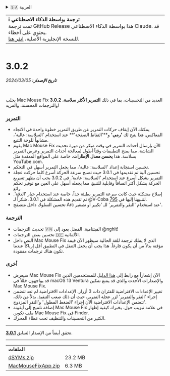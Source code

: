 <details>
<summary>🇸🇦 العربية</summary>

[🇬🇧 English (GitHub)](https://github.com/noah-nuebling/mac-mouse-fix/releases/tag/3.0.2)\
[🇦🇩 Català](https://redirect.macmousefix.com/?target=mmf-release&tag=3.0.2&locale=ca)\
[🇩🇪 Deutsch](https://redirect.macmousefix.com/?target=mmf-release&tag=3.0.2&locale=de)\
[🇪🇸 Español](https://redirect.macmousefix.com/?target=mmf-release&tag=3.0.2&locale=es)\
[🇫🇷 Français](https://redirect.macmousefix.com/?target=mmf-release&tag=3.0.2&locale=fr)\
[🇮🇩 Indonesia](https://redirect.macmousefix.com/?target=mmf-release&tag=3.0.2&locale=id)\
[🇮🇹 Italiano](https://redirect.macmousefix.com/?target=mmf-release&tag=3.0.2&locale=it)\
[🇭🇺 Magyar](https://redirect.macmousefix.com/?target=mmf-release&tag=3.0.2&locale=hu)\
[🇳🇱 Nederlands](https://redirect.macmousefix.com/?target=mmf-release&tag=3.0.2&locale=nl)\
[🇵🇱 Polski](https://redirect.macmousefix.com/?target=mmf-release&tag=3.0.2&locale=pl)\
[🇧🇷 Português (Brasil)](https://redirect.macmousefix.com/?target=mmf-release&tag=3.0.2&locale=pt-BR)\
[🇵🇹 Português (Portugal)](https://redirect.macmousefix.com/?target=mmf-release&tag=3.0.2&locale=pt-PT)\
[🇷🇴 Română](https://redirect.macmousefix.com/?target=mmf-release&tag=3.0.2&locale=ro)\
[🇸🇪 Svenska](https://redirect.macmousefix.com/?target=mmf-release&tag=3.0.2&locale=sv)\
[🇻🇳 Tiếng Việt](https://redirect.macmousefix.com/?target=mmf-release&tag=3.0.2&locale=vi)\
[🇹🇷 Türkçe](https://redirect.macmousefix.com/?target=mmf-release&tag=3.0.2&locale=tr)\
[🇨🇿 Čeština](https://redirect.macmousefix.com/?target=mmf-release&tag=3.0.2&locale=cs)\
[🇬🇷 Ελληνικά](https://redirect.macmousefix.com/?target=mmf-release&tag=3.0.2&locale=el)\
[🇷🇺 Русский](https://redirect.macmousefix.com/?target=mmf-release&tag=3.0.2&locale=ru)\
[🇺🇦 Українська](https://redirect.macmousefix.com/?target=mmf-release&tag=3.0.2&locale=uk)\
[🇮🇱 עברית](https://redirect.macmousefix.com/?target=mmf-release&tag=3.0.2&locale=he)\
**🇸🇦 العربية**\
[🇮🇳 हिन्दी](https://redirect.macmousefix.com/?target=mmf-release&tag=3.0.2&locale=hi)\
[🇹🇭 ไทย](https://redirect.macmousefix.com/?target=mmf-release&tag=3.0.2&locale=th)\
[🇨🇳 中文 (简体)](https://redirect.macmousefix.com/?target=mmf-release&tag=3.0.2&locale=zh-Hans)\
[🇨🇳 中文 (繁體)](https://redirect.macmousefix.com/?target=mmf-release&tag=3.0.2&locale=zh-Hant)\
[🇭🇰 中文（香港)](https://redirect.macmousefix.com/?target=mmf-release&tag=3.0.2&locale=zh-HK)\
[🇯🇵 日本語](https://redirect.macmousefix.com/?target=mmf-release&tag=3.0.2&locale=ja)\
[🇰🇷 한국어](https://redirect.macmousefix.com/?target=mmf-release&tag=3.0.2&locale=ko)\
[Help translate Mac Mouse Fix to different languages!](https://github.com/noah-nuebling/mac-mouse-fix/discussions/731)
</details>
<table align=><td>
<b>ℹ️ ترجمة بواسطة الذكاء الاصطناعي</b><br>
تمت ترجمة GitHub Release هذا بواسطة الذكاء الاصطناعي Claude. قد يحتوي على أخطاء.<br>
للنسخة الإنجليزية الأصلية، <a href="https://github.com/noah-nuebling/mac-mouse-fix/releases/tag/3.0.2">انقر هنا</a>.
</td></table>

<table></table>

# 3.0.2
***تاريخ الإصدار:** 05‏/03‏/2024*

<br>

يجلب Mac Mouse Fix **3.0.2** العديد من التحسينات، بما في ذلك **التمرير الأكثر سلاسة**، والترجمات المحسنة، والمزيد!

### التمرير

- يمكنك الآن إيقاف حركات التمرير عن طريق التمرير خطوة واحدة في الاتجاه المعاكس. هذا يتيح لك **'رمي'** و**'التقاط الصفحة'** عند استخدام 'السلاسة: عالية'، مشابهاً للوحة التتبع.
- يقوم Mac Mouse Fix الآن بإرسال أحداث التمرير في وقت مبكر من دورة تحديث الشاشة، مما يمنح التطبيقات وقتاً أطول لمعالجة أحداث التمرير وعرض التمرير بسلاسة. هذا **يحسن معدل الإطارات**، خاصة على المواقع المعقدة مثل YouTube.com.
- تحسين استجابة إعداد 'السلاسة: عالية'، مما يجعل التمرير أسهل في التحكم.
- تحسين آلية تم تقديمها في 3.0.1 حيث تصبح سرعة الحركة أسرع كلما حركت عجلة التمرير بشكل أسرع عند استخدام 'السلاسة: عادية'. في 3.0.2 يجب أن يظهر تسريع الحركة بشكل أكثر اتساقاً وقابلية للتنبؤ، مما يجعله أسهل على العين مع توفير تحكم رائع.
- إصلاح مشكلة حيث كانت سرعة التمرير بطيئة جداً، خاصة عند استخدام خيار 'الدقة'. تم تقديم هذه المشكلة في 3.0.1. شكراً لـ @V-Coba لتنبيهنا إليها في [795](https://github.com/noah-nuebling/mac-mouse-fix/issues/795).
- تحسين السلوك داخل متصفح Arc عند استخدام 'النقر والتمرير' للـ 'تكبير أو تصغير'.

### الترجمة

- تحديث الترجمات 🇻🇳 الفيتنامية. الفضل يعود إلى @nghlt!
- تحسين بعض الترجمات 🇩🇪 الألمانية.
- النص داخل Mac Mouse Fix الذي لا يملك ترجمة للغة الحالية سيظهر الآن قيمة مؤقتة بدلاً من أن يكون فارغاً. هذا يجب أن يجعل التنقل في التطبيق أقل إرباكاً عندما تكون هناك ترجمات مفقودة.

### أخرى

- سيعرض Mac Mouse Fix الآن إشعاراً مع رابط إلى [هذا الدليل](https://github.com/noah-nuebling/mac-mouse-fix/discussions/861) للمستخدمين الذين قد يواجهون خللاً في macOS 13 Ventura والإصدارات الأحدث والذي قد يمنع تمكين Mac Mouse Fix.
- تغيير الإعدادات الافتراضية للفئران ذات 3 أزرار. الإعدادات الافتراضية لم تعد تتضمن إجراء 'النقر والتمرير' لزر عجلة التمرير، حيث أن ذلك صعب التنفيذ. بدلاً من ذلك، تتضمن الإعدادات الافتراضية الآن إجراء 'الضغط المطول' و'النقر المزدوج'.
- إضافة تلميح إلى أيقونة Mac Mouse Fix في علامة تبويب حول. يخبرك كيفية إظهار ملف تكوين Mac Mouse Fix في Finder.
- الكثير من التحسينات والتنظيف تحت غطاء المحرك.

---

تحقق أيضاً من الإصدار السابق [**3.0.1**](https://redirect.macmousefix.com/?target=mmf-release&tag=3.0.1&locale=ar).

---

<table align="start">
<tr>
    <td colspan=2>
        <b>الملفات</b>
    </td>
</tr>
<tr>
    <td><a href="https://github.com/noah-nuebling/mac-mouse-fix/releases/download/3.0.2/dSYMs.zip">dSYMs.zip</a></td>
    <td>23.2 MB</td>
</tr>
<tr>
    <td><a href="https://github.com/noah-nuebling/mac-mouse-fix/releases/download/3.0.2/MacMouseFixApp.zip">MacMouseFixApp.zip</a></td>
    <td>6.3 MB</td>
</tr>
</table>